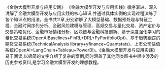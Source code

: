 《金融大模型开发与应用实践》
《金融大模型开发与应用实践》循序渐进、深入讲解了金融大模型开发与应用实践的核心知识,并通过具体实例的实现过程演练了各个知识点的用法。全书共11章,分别讲解了大模型基础、数据预处理与特征工程、金融时间序列分析、金融风险建模与管理、高频交易与量化交易、资产定价与交易策略优化、金融市场情绪分析、区块链与金融科技创新、基于深度强化学习的量化交易系统(OpenAIBaselines+FinRL+DRL+PyPortfolioOpt)、基于趋势跟踪的期货交易系统(TechnicalAnalysis library+yfinance+Quantstats)、上市公司估值系统(OpenAI+LangChain+Tableau+PowerBI)。《金融大模型开发与应用实践》易于阅读,以极简的文字介绍了复杂的案例,同时涵盖了其他同类图书中很少涉及的历史参考资料,是学习金融大模型开发的理想教程。
